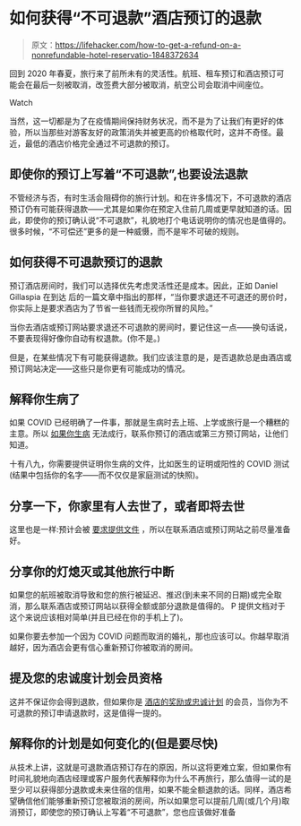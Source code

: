 # 如何获得“不可退款”酒店预订的退款

> 原文：<https://lifehacker.com/how-to-get-a-refund-on-a-nonrefundable-hotel-reservatio-1848372634>

回到 2020 年春夏，旅行来了前所未有的灵活性。航班、租车预订和酒店预订可能会在最后一刻被取消，改签费大部分被取消，航空公司会取消中间座位。

Watch

当然，这一切都是为了在疫情期间保持财务状况，而不是为了让我们有更好的体验，所以当那些对游客友好的政策消失并被更高的价格取代时，这并不奇怪。最近，最低的酒店价格完全通过不可退款的预订。

## 即使你的预订上写着“不可退款”,也要设法退款

不管经济与否，有时生活会阻碍你的旅行计划。和在许多情况下，不可退款的酒店预订仍有可能获得退款——尤其是如果你在预定入住前几周或更早就知道的话。因此，即使你的预订确认说“不可退款”，礼貌地打个电话说明你的情况也是值得的。很多时候，“不可偿还”更多的是一种威慑，而不是牢不可破的规则。

## 如何获得不可退款预订的退款

预订酒店房间时，我们可以选择优先考虑灵活性还是成本。因此，正如 Daniel Gillaspia 在到达 后的一篇文章中指出的那样，“当你要求退还不可退还的房价时，你实际上是要求酒店为了节省一些钱而无视你所冒的风险。”

当你去酒店或预订网站要求退还不可退款的房间时，要记住这一点——换句话说，不要表现得好像你自动有权退款。(你不是。)

但是，在某些情况下有可能获得退款。我们应该注意的是，是否退款总是由酒店或预订网站决定——这些只是你更有可能成功的情况。

## 解释你生病了

如果 COVID 已经明确了一件事，那就是生病时去上班、上学或旅行是一个糟糕的主意。所以 [如果你生病](https://www.usatoday.com/story/travel/advice/2022/01/14/how-get-refund-nonrefundable-hotel-room/9171760002/) 无法成行，联系你预订的酒店或第三方预订网站，让他们知道。

十有八九，你需要提供证明你生病的文件，比如医生的证明或阳性的 COVID 测试(结果中包括你的名字——而不仅仅是家庭测试的快照)。

## 分享一下，你家里有人去世了，或者即将去世

这里也是一样:预计会被 [要求提供文件](https://www.uponarriving.com/cancel-non-refundable-hotel/) ，所以在联系酒店或预订网站之前尽量准备好。

## 分享你的灯熄灭或其他旅行中断

如果您的航班被取消导致和您的旅行被延迟、推迟(到未来不同的日期)或完全取消，那么联系酒店或预订网站以获得全额或部分退款是值得的。 P 提供文档对于这个来说应该相对简单(并且已经在你的手机上了)。

如果你要去参加一个因为 COVID 问题而取消的婚礼，那也应该可以。你越早取消越好，因为酒店会更有信心重新预订你被取消的房间。

## 提及您的**忠诚度计划**会员资格

这并不保证你会得到退款，但如果你是 [酒店的奖励或忠诚计划](https://www.uponarriving.com/cancel-non-refundable-hotel/) 的会员，当你为不可退款的预订申请退款时，这是值得一提的。

## 解释你的计划是如何变化的(但是要尽快)

从技术上讲，这就是可退款酒店预订存在的原因，所以这将更难立案，但如果你有时间礼貌地向酒店经理或客户服务代表解释你为什么不再旅行，那么值得一试的是至少可以获得部分退款或未来住宿的信用，如果不能全额退款的话。同样，酒店希望确信他们能够重新预订您被取消的房间，所以如果您可以提前几周(或几个月)取消预订，即使您的预订确认上写着“不可退款”，您也应该做好准备